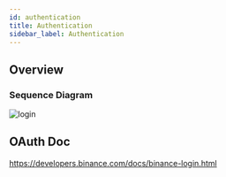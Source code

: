 ```yaml
---
id: authentication
title: Authentication
sidebar_label: Authentication
---
```


## Overview
### Sequence Diagram
![login](https://git.toolsfdg.net/storage/user/518/files/5feafc80-51b8-11eb-82fa-f56df8727d00)


## OAuth Doc
https://developers.binance.com/docs/binance-login.html
